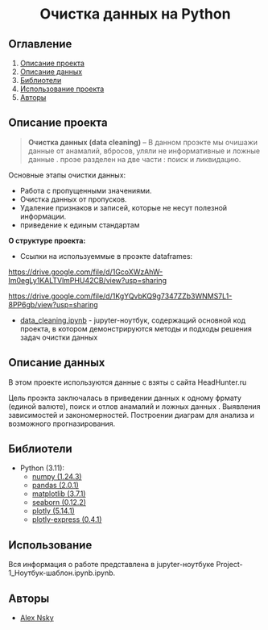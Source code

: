 
# <center> Очистка данных на Python </center>

## Оглавление
1. [Описание проекта](##Описание-проекта)
2. [Описание данных](#Описание-данных)
3. [Библиотели](##Библиотели)
4. [Использование проекта](#Использование-проекта)
5. [Авторы](##Авторы)

## Описание проекта

> **Очистка данных (data cleaning)** – В данном проэкте мы очишажи данные от анамалий, вбросов, уляли не информативные и ложные данные .
проэе разделен на две части : поиск и ликвидацию.

Основные этапы очистки данных:
* Работа с пропущенными значениями.
* Очистка данных от пропусков.
* Удаление признаков и записей, которые не несут полезной информации.
* приведение к единым стандартам

**О структуре проекта:**
* Ссылки на используеммые в проэкте dataframes:

https://drive.google.com/file/d/1GcoXWzAhW-Im0egLy1KALTVlmPHU42CB/view?usp=sharing

https://drive.google.com/file/d/1KgYQvbKQ9g7347ZZb3WNMS7L1-8PP6gb/view?usp=sharing

* [data_cleaning.ipynb](https://github.com/alexnsky31/project_DataCleaning/blob/master/Project-1_%D0%9D%D0%BE%D1%83%D1%82%D0%B1%D1%83%D0%BA-%D1%88%D0%B0%D0%B1%D0%BB%D0%BE%D0%BD.ipynb) - jupyter-ноутбук, содержащий основной код проекта, в котором демонстрируются методы и подходы решения задач очистки данных

## Описание данных
В этом проекте используются данные с взяты с сайта HeadHunter.ru

Цель проэкта заключалась в приведении данных к одному фрмату (единой валюте), поиск и отлов анамалий и ложных данных .
Выявления зависимостей и закономерностей. Построении диаграм для анализа и возможного прогназирования.

## Библиотели
* Python (3.11):
    * [numpy (1.24.3)](https://numpy.org)
    * [pandas (2.0.1)](https://pandas.pydata.org)
    * [matplotlib (3.7.1)](https://matplotlib.org)
    * [seaborn (0.12.2)](https://seaborn.pydata.org)
    * [plotly (5.14.1)](https://plotly.com/)
    * [plotly-express (0.4.1)](https://plotly.com/)

## Использование
Вся информация о работе представлена в jupyter-ноутбуке Project-1_Ноутбук-шаблон.ipynb.ipynb.

## Авторы

* [Alex Nsky](https://www.instagram.com/qlexcontrol/)

